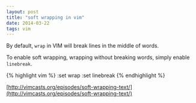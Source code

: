 ```yaml
---
layout: post
title: "soft wrapping in vim"
date: 2014-03-22
tags: vim
---
```


By default, `wrap` in VIM will break lines in the middle of words.

To enable soft wrapping, wrapping without breaking words, simply enable `linebreak`. 

{% highlight vim %}
:set wrap
:set linebreak
{% endhighlight %}

[http://vimcasts.org/episodes/soft-wrapping-text/](http://vimcasts.org/episodes/soft-wrapping-text/)
